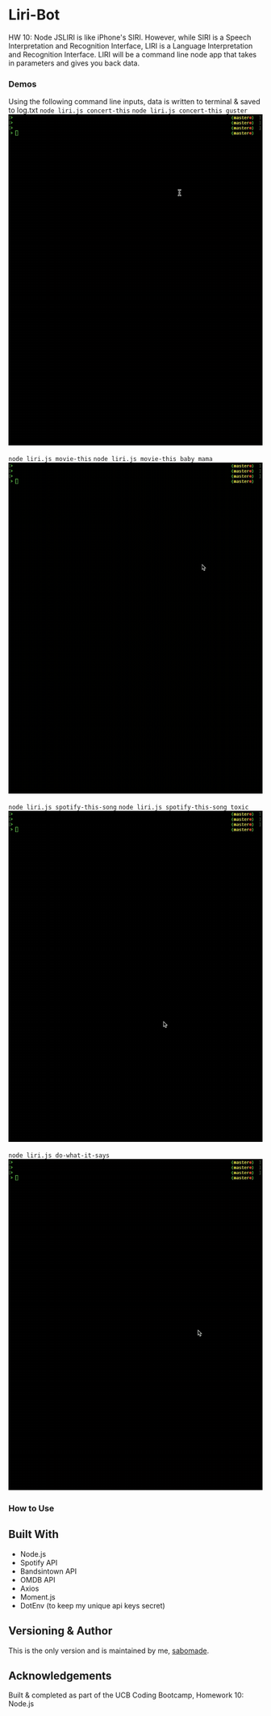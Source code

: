 # Liri-Bot
HW 10: Node JSLIRI is like iPhone's SIRI. However, while SIRI is a Speech Interpretation and Recognition Interface, LIRI is a Language Interpretation and Recognition Interface. LIRI will be a command line node app that takes in parameters and gives you back data.

### Demos 
Using the following command line inputs, data is written to terminal & saved to log.txt
`node liri.js concert-this`
`node liri.js concert-this guster`
![concert-this demo](concert-this.gif)

`node liri.js movie-this`
`node liri.js movie-this baby mama`
![movie-this demo](movie-this.gif)

`node liri.js spotify-this-song`
`node liri.js spotify-this-song toxic`
![spotify-this-song demo](spotify-this-song.gif)

`node liri.js do-what-it-says`
![do-what-it-says demo](do-what-it-says.gif)

### How to Use


## Built With
* Node.js
* Spotify API
* Bandsintown API
* OMDB API
* Axios
* Moment.js
* DotEnv (to keep my unique api keys secret) 

## Versioning & Author
This is the only version and is maintained by me, [sabomade](https://github.com/sabomade).

## Acknowledgements
Built & completed as part of the UCB Coding Bootcamp, Homework 10: Node.js
